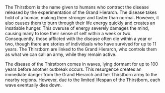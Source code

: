 The Thirstborn is the name given to humans who contract the disease released by the experimentation of the Grand Hierarch. The disease takes hold of a human, making them stronger and faster than normal. However, it also causes them to burn through their life energy quickly and creates an insatiable hunger. This overuse of energy severely damages the mind, causing many to lose their sense of self within a week or two. Consequently, those afflicted with the disease often die within a year or two, though there are stories of individuals who have survived for up to 11 years. The Thirstborn are linked to the Grand Hierarch, who controls them as what we can call an army, while they remain active.

The disease of the Thirstborn comes in waves, lying dormant for up to 100 years before another outbreak occurs. This resurgence creates an immediate danger from the Grand Hierarch and her Thirstborn army to the nearby regions. However, due to the limited lifespan of the Thirstborn, each wave eventually dies down.